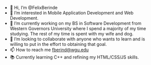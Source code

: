 - 👋 Hi, I’m @FelixBerinde
- 👀 I’m interested in Mobile Application Development and Web Development.
- 🌱 I’m currently working on my BS in Software Development from Western Governors University where I spend a majority of my time studying. The rest of my time is spent with my wife and dog.
- 💞️ I’m looking to collaborate with anyone who wants to learn and is willing to put in the effort to obtaining that goal.
- 📫 How to reach me fberind@wgu.edu
- 📚 Currently learning C++ and refining my HTML/CSS/JS skills.
<!---
FelixBerinde/FelixBerinde is a ✨ special ✨ repository because its `README.md` (this file) appears on your GitHub profile.
You can click the Preview link to take a look at your changes.
--->
